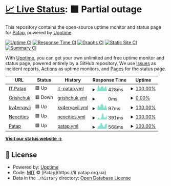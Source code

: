 # [📈 Live Status](https://Ky4eryavii-Pon4o.github.io/web-uptime): <!--live status--> **🟧 Partial outage**

This repository contains the open-source uptime monitor and status page for [Patap](https://it.patap.org.ua), powered by [Upptime](https://github.com/upptime/upptime).

[![Uptime CI](https://github.com/Ky4eryavii-Pon4o/web-uptime/workflows/Uptime%20CI/badge.svg)](https://github.com/Ky4eryavii-Pon4o/web-uptime/actions?query=workflow%3A%22Uptime+CI%22)
[![Response Time CI](https://github.com/Ky4eryavii-Pon4o/web-uptime/workflows/Response%20Time%20CI/badge.svg)](https://github.com/Ky4eryavii-Pon4o/web-uptime/actions?query=workflow%3A%22Response+Time+CI%22)
[![Graphs CI](https://github.com/Ky4eryavii-Pon4o/web-uptime/workflows/Graphs%20CI/badge.svg)](https://github.com/Ky4eryavii-Pon4o/web-uptime/actions?query=workflow%3A%22Graphs+CI%22)
[![Static Site CI](https://github.com/Ky4eryavii-Pon4o/web-uptime/workflows/Static%20Site%20CI/badge.svg)](https://github.com/Ky4eryavii-Pon4o/web-uptime/actions?query=workflow%3A%22Static+Site+CI%22)
[![Summary CI](https://github.com/Ky4eryavii-Pon4o/web-uptime/workflows/Summary%20CI/badge.svg)](https://github.com/Ky4eryavii-Pon4o/web-uptime/actions?query=workflow%3A%22Summary+CI%22)

With [Upptime](https://upptime.js.org), you can get your own unlimited and free uptime monitor and status page, powered entirely by a GitHub repository. We use [Issues](https://github.com/Ky4eryavii-Pon4o/web-uptime/issues) as incident reports, [Actions](https://github.com/Ky4eryavii-Pon4o/web-uptime/actions) as uptime monitors, and [Pages](https://Ky4eryavii-Pon4o.github.io/web-uptime) for the status page.

<!--start: status pages-->
<!-- This summary is generated by Upptime (https://github.com/upptime/upptime) -->
<!-- Do not edit this manually, your changes will be overwritten -->
<!-- prettier-ignore -->
| URL | Status | History | Response Time | Uptime |
| --- | ------ | ------- | ------------- | ------ |
| <img alt="" src="https://it.patap.org.ua/favicon.png" height="13"> [IT.Patap](https://it.patap.org.ua) | 🟩 Up | [it-patap.yml](https://github.com/Ky4eryavii-Pon4o/web-uptime/commits/HEAD/history/it-patap.yml) | <details><summary><img alt="Response time graph" src="./graphs/it-patap/response-time-week.png" height="20"> 428ms</summary><br><a href="https://Ky4eryavii-Pon4o.github.io/web-uptime/history/it-patap"><img alt="Response time 683" src="https://img.shields.io/endpoint?url=https%3A%2F%2Fraw.githubusercontent.com%2FKy4eryavii-Pon4o%2Fweb-uptime%2FHEAD%2Fapi%2Fit-patap%2Fresponse-time.json"></a><br><a href="https://Ky4eryavii-Pon4o.github.io/web-uptime/history/it-patap"><img alt="24-hour response time 278" src="https://img.shields.io/endpoint?url=https%3A%2F%2Fraw.githubusercontent.com%2FKy4eryavii-Pon4o%2Fweb-uptime%2FHEAD%2Fapi%2Fit-patap%2Fresponse-time-day.json"></a><br><a href="https://Ky4eryavii-Pon4o.github.io/web-uptime/history/it-patap"><img alt="7-day response time 428" src="https://img.shields.io/endpoint?url=https%3A%2F%2Fraw.githubusercontent.com%2FKy4eryavii-Pon4o%2Fweb-uptime%2FHEAD%2Fapi%2Fit-patap%2Fresponse-time-week.json"></a><br><a href="https://Ky4eryavii-Pon4o.github.io/web-uptime/history/it-patap"><img alt="30-day response time 478" src="https://img.shields.io/endpoint?url=https%3A%2F%2Fraw.githubusercontent.com%2FKy4eryavii-Pon4o%2Fweb-uptime%2FHEAD%2Fapi%2Fit-patap%2Fresponse-time-month.json"></a><br><a href="https://Ky4eryavii-Pon4o.github.io/web-uptime/history/it-patap"><img alt="1-year response time 683" src="https://img.shields.io/endpoint?url=https%3A%2F%2Fraw.githubusercontent.com%2FKy4eryavii-Pon4o%2Fweb-uptime%2FHEAD%2Fapi%2Fit-patap%2Fresponse-time-year.json"></a></details> | <details><summary><a href="https://Ky4eryavii-Pon4o.github.io/web-uptime/history/it-patap">100.00%</a></summary><a href="https://Ky4eryavii-Pon4o.github.io/web-uptime/history/it-patap"><img alt="All-time uptime 99.76%" src="https://img.shields.io/endpoint?url=https%3A%2F%2Fraw.githubusercontent.com%2FKy4eryavii-Pon4o%2Fweb-uptime%2FHEAD%2Fapi%2Fit-patap%2Fuptime.json"></a><br><a href="https://Ky4eryavii-Pon4o.github.io/web-uptime/history/it-patap"><img alt="24-hour uptime 100.00%" src="https://img.shields.io/endpoint?url=https%3A%2F%2Fraw.githubusercontent.com%2FKy4eryavii-Pon4o%2Fweb-uptime%2FHEAD%2Fapi%2Fit-patap%2Fuptime-day.json"></a><br><a href="https://Ky4eryavii-Pon4o.github.io/web-uptime/history/it-patap"><img alt="7-day uptime 100.00%" src="https://img.shields.io/endpoint?url=https%3A%2F%2Fraw.githubusercontent.com%2FKy4eryavii-Pon4o%2Fweb-uptime%2FHEAD%2Fapi%2Fit-patap%2Fuptime-week.json"></a><br><a href="https://Ky4eryavii-Pon4o.github.io/web-uptime/history/it-patap"><img alt="30-day uptime 99.86%" src="https://img.shields.io/endpoint?url=https%3A%2F%2Fraw.githubusercontent.com%2FKy4eryavii-Pon4o%2Fweb-uptime%2FHEAD%2Fapi%2Fit-patap%2Fuptime-month.json"></a><br><a href="https://Ky4eryavii-Pon4o.github.io/web-uptime/history/it-patap"><img alt="1-year uptime 99.76%" src="https://img.shields.io/endpoint?url=https%3A%2F%2Fraw.githubusercontent.com%2FKy4eryavii-Pon4o%2Fweb-uptime%2FHEAD%2Fapi%2Fit-patap%2Fuptime-year.json"></a></details>
| <img alt="" src="https://favicons.githubusercontent.com/grishchuk.com.ua" height="13"> [Grishchuk](http://grishchuk.com.ua) | 🟥 Down | [grishchuk.yml](https://github.com/Ky4eryavii-Pon4o/web-uptime/commits/HEAD/history/grishchuk.yml) | <details><summary><img alt="Response time graph" src="./graphs/grishchuk/response-time-week.png" height="20"> 0ms</summary><br><a href="https://Ky4eryavii-Pon4o.github.io/web-uptime/history/grishchuk"><img alt="Response time 1281" src="https://img.shields.io/endpoint?url=https%3A%2F%2Fraw.githubusercontent.com%2FKy4eryavii-Pon4o%2Fweb-uptime%2FHEAD%2Fapi%2Fgrishchuk%2Fresponse-time.json"></a><br><a href="https://Ky4eryavii-Pon4o.github.io/web-uptime/history/grishchuk"><img alt="24-hour response time 0" src="https://img.shields.io/endpoint?url=https%3A%2F%2Fraw.githubusercontent.com%2FKy4eryavii-Pon4o%2Fweb-uptime%2FHEAD%2Fapi%2Fgrishchuk%2Fresponse-time-day.json"></a><br><a href="https://Ky4eryavii-Pon4o.github.io/web-uptime/history/grishchuk"><img alt="7-day response time 0" src="https://img.shields.io/endpoint?url=https%3A%2F%2Fraw.githubusercontent.com%2FKy4eryavii-Pon4o%2Fweb-uptime%2FHEAD%2Fapi%2Fgrishchuk%2Fresponse-time-week.json"></a><br><a href="https://Ky4eryavii-Pon4o.github.io/web-uptime/history/grishchuk"><img alt="30-day response time 0" src="https://img.shields.io/endpoint?url=https%3A%2F%2Fraw.githubusercontent.com%2FKy4eryavii-Pon4o%2Fweb-uptime%2FHEAD%2Fapi%2Fgrishchuk%2Fresponse-time-month.json"></a><br><a href="https://Ky4eryavii-Pon4o.github.io/web-uptime/history/grishchuk"><img alt="1-year response time 1281" src="https://img.shields.io/endpoint?url=https%3A%2F%2Fraw.githubusercontent.com%2FKy4eryavii-Pon4o%2Fweb-uptime%2FHEAD%2Fapi%2Fgrishchuk%2Fresponse-time-year.json"></a></details> | <details><summary><a href="https://Ky4eryavii-Pon4o.github.io/web-uptime/history/grishchuk">0.00%</a></summary><a href="https://Ky4eryavii-Pon4o.github.io/web-uptime/history/grishchuk"><img alt="All-time uptime 47.20%" src="https://img.shields.io/endpoint?url=https%3A%2F%2Fraw.githubusercontent.com%2FKy4eryavii-Pon4o%2Fweb-uptime%2FHEAD%2Fapi%2Fgrishchuk%2Fuptime.json"></a><br><a href="https://Ky4eryavii-Pon4o.github.io/web-uptime/history/grishchuk"><img alt="24-hour uptime 0.00%" src="https://img.shields.io/endpoint?url=https%3A%2F%2Fraw.githubusercontent.com%2FKy4eryavii-Pon4o%2Fweb-uptime%2FHEAD%2Fapi%2Fgrishchuk%2Fuptime-day.json"></a><br><a href="https://Ky4eryavii-Pon4o.github.io/web-uptime/history/grishchuk"><img alt="7-day uptime 0.00%" src="https://img.shields.io/endpoint?url=https%3A%2F%2Fraw.githubusercontent.com%2FKy4eryavii-Pon4o%2Fweb-uptime%2FHEAD%2Fapi%2Fgrishchuk%2Fuptime-week.json"></a><br><a href="https://Ky4eryavii-Pon4o.github.io/web-uptime/history/grishchuk"><img alt="30-day uptime 1.38%" src="https://img.shields.io/endpoint?url=https%3A%2F%2Fraw.githubusercontent.com%2FKy4eryavii-Pon4o%2Fweb-uptime%2FHEAD%2Fapi%2Fgrishchuk%2Fuptime-month.json"></a><br><a href="https://Ky4eryavii-Pon4o.github.io/web-uptime/history/grishchuk"><img alt="1-year uptime 47.20%" src="https://img.shields.io/endpoint?url=https%3A%2F%2Fraw.githubusercontent.com%2FKy4eryavii-Pon4o%2Fweb-uptime%2FHEAD%2Fapi%2Fgrishchuk%2Fuptime-year.json"></a></details>
| <img alt="" src="https://favicons.githubusercontent.com/ky4eryavii-pon4o.github.io" height="13"> [ky4eryavii](https://ky4eryavii-pon4o.github.io/) | 🟩 Up | [ky4eryavii.yml](https://github.com/Ky4eryavii-Pon4o/web-uptime/commits/HEAD/history/ky4eryavii.yml) | <details><summary><img alt="Response time graph" src="./graphs/ky4eryavii/response-time-week.png" height="20"> 97ms</summary><br><a href="https://Ky4eryavii-Pon4o.github.io/web-uptime/history/ky4eryavii"><img alt="Response time 79" src="https://img.shields.io/endpoint?url=https%3A%2F%2Fraw.githubusercontent.com%2FKy4eryavii-Pon4o%2Fweb-uptime%2FHEAD%2Fapi%2Fky4eryavii%2Fresponse-time.json"></a><br><a href="https://Ky4eryavii-Pon4o.github.io/web-uptime/history/ky4eryavii"><img alt="24-hour response time 39" src="https://img.shields.io/endpoint?url=https%3A%2F%2Fraw.githubusercontent.com%2FKy4eryavii-Pon4o%2Fweb-uptime%2FHEAD%2Fapi%2Fky4eryavii%2Fresponse-time-day.json"></a><br><a href="https://Ky4eryavii-Pon4o.github.io/web-uptime/history/ky4eryavii"><img alt="7-day response time 97" src="https://img.shields.io/endpoint?url=https%3A%2F%2Fraw.githubusercontent.com%2FKy4eryavii-Pon4o%2Fweb-uptime%2FHEAD%2Fapi%2Fky4eryavii%2Fresponse-time-week.json"></a><br><a href="https://Ky4eryavii-Pon4o.github.io/web-uptime/history/ky4eryavii"><img alt="30-day response time 71" src="https://img.shields.io/endpoint?url=https%3A%2F%2Fraw.githubusercontent.com%2FKy4eryavii-Pon4o%2Fweb-uptime%2FHEAD%2Fapi%2Fky4eryavii%2Fresponse-time-month.json"></a><br><a href="https://Ky4eryavii-Pon4o.github.io/web-uptime/history/ky4eryavii"><img alt="1-year response time 79" src="https://img.shields.io/endpoint?url=https%3A%2F%2Fraw.githubusercontent.com%2FKy4eryavii-Pon4o%2Fweb-uptime%2FHEAD%2Fapi%2Fky4eryavii%2Fresponse-time-year.json"></a></details> | <details><summary><a href="https://Ky4eryavii-Pon4o.github.io/web-uptime/history/ky4eryavii">100.00%</a></summary><a href="https://Ky4eryavii-Pon4o.github.io/web-uptime/history/ky4eryavii"><img alt="All-time uptime 100.00%" src="https://img.shields.io/endpoint?url=https%3A%2F%2Fraw.githubusercontent.com%2FKy4eryavii-Pon4o%2Fweb-uptime%2FHEAD%2Fapi%2Fky4eryavii%2Fuptime.json"></a><br><a href="https://Ky4eryavii-Pon4o.github.io/web-uptime/history/ky4eryavii"><img alt="24-hour uptime 100.00%" src="https://img.shields.io/endpoint?url=https%3A%2F%2Fraw.githubusercontent.com%2FKy4eryavii-Pon4o%2Fweb-uptime%2FHEAD%2Fapi%2Fky4eryavii%2Fuptime-day.json"></a><br><a href="https://Ky4eryavii-Pon4o.github.io/web-uptime/history/ky4eryavii"><img alt="7-day uptime 100.00%" src="https://img.shields.io/endpoint?url=https%3A%2F%2Fraw.githubusercontent.com%2FKy4eryavii-Pon4o%2Fweb-uptime%2FHEAD%2Fapi%2Fky4eryavii%2Fuptime-week.json"></a><br><a href="https://Ky4eryavii-Pon4o.github.io/web-uptime/history/ky4eryavii"><img alt="30-day uptime 100.00%" src="https://img.shields.io/endpoint?url=https%3A%2F%2Fraw.githubusercontent.com%2FKy4eryavii-Pon4o%2Fweb-uptime%2FHEAD%2Fapi%2Fky4eryavii%2Fuptime-month.json"></a><br><a href="https://Ky4eryavii-Pon4o.github.io/web-uptime/history/ky4eryavii"><img alt="1-year uptime 100.00%" src="https://img.shields.io/endpoint?url=https%3A%2F%2Fraw.githubusercontent.com%2FKy4eryavii-Pon4o%2Fweb-uptime%2FHEAD%2Fapi%2Fky4eryavii%2Fuptime-year.json"></a></details>
| <img alt="" src="https://patap.neocities.org/assets/favicon.png" height="13"> [Neocities](https://patap.neocities.org/) | 🟩 Up | [neocities.yml](https://github.com/Ky4eryavii-Pon4o/web-uptime/commits/HEAD/history/neocities.yml) | <details><summary><img alt="Response time graph" src="./graphs/neocities/response-time-week.png" height="20"> 391ms</summary><br><a href="https://Ky4eryavii-Pon4o.github.io/web-uptime/history/neocities"><img alt="Response time 352" src="https://img.shields.io/endpoint?url=https%3A%2F%2Fraw.githubusercontent.com%2FKy4eryavii-Pon4o%2Fweb-uptime%2FHEAD%2Fapi%2Fneocities%2Fresponse-time.json"></a><br><a href="https://Ky4eryavii-Pon4o.github.io/web-uptime/history/neocities"><img alt="24-hour response time 620" src="https://img.shields.io/endpoint?url=https%3A%2F%2Fraw.githubusercontent.com%2FKy4eryavii-Pon4o%2Fweb-uptime%2FHEAD%2Fapi%2Fneocities%2Fresponse-time-day.json"></a><br><a href="https://Ky4eryavii-Pon4o.github.io/web-uptime/history/neocities"><img alt="7-day response time 391" src="https://img.shields.io/endpoint?url=https%3A%2F%2Fraw.githubusercontent.com%2FKy4eryavii-Pon4o%2Fweb-uptime%2FHEAD%2Fapi%2Fneocities%2Fresponse-time-week.json"></a><br><a href="https://Ky4eryavii-Pon4o.github.io/web-uptime/history/neocities"><img alt="30-day response time 299" src="https://img.shields.io/endpoint?url=https%3A%2F%2Fraw.githubusercontent.com%2FKy4eryavii-Pon4o%2Fweb-uptime%2FHEAD%2Fapi%2Fneocities%2Fresponse-time-month.json"></a><br><a href="https://Ky4eryavii-Pon4o.github.io/web-uptime/history/neocities"><img alt="1-year response time 352" src="https://img.shields.io/endpoint?url=https%3A%2F%2Fraw.githubusercontent.com%2FKy4eryavii-Pon4o%2Fweb-uptime%2FHEAD%2Fapi%2Fneocities%2Fresponse-time-year.json"></a></details> | <details><summary><a href="https://Ky4eryavii-Pon4o.github.io/web-uptime/history/neocities">100.00%</a></summary><a href="https://Ky4eryavii-Pon4o.github.io/web-uptime/history/neocities"><img alt="All-time uptime 99.99%" src="https://img.shields.io/endpoint?url=https%3A%2F%2Fraw.githubusercontent.com%2FKy4eryavii-Pon4o%2Fweb-uptime%2FHEAD%2Fapi%2Fneocities%2Fuptime.json"></a><br><a href="https://Ky4eryavii-Pon4o.github.io/web-uptime/history/neocities"><img alt="24-hour uptime 100.00%" src="https://img.shields.io/endpoint?url=https%3A%2F%2Fraw.githubusercontent.com%2FKy4eryavii-Pon4o%2Fweb-uptime%2FHEAD%2Fapi%2Fneocities%2Fuptime-day.json"></a><br><a href="https://Ky4eryavii-Pon4o.github.io/web-uptime/history/neocities"><img alt="7-day uptime 100.00%" src="https://img.shields.io/endpoint?url=https%3A%2F%2Fraw.githubusercontent.com%2FKy4eryavii-Pon4o%2Fweb-uptime%2FHEAD%2Fapi%2Fneocities%2Fuptime-week.json"></a><br><a href="https://Ky4eryavii-Pon4o.github.io/web-uptime/history/neocities"><img alt="30-day uptime 100.00%" src="https://img.shields.io/endpoint?url=https%3A%2F%2Fraw.githubusercontent.com%2FKy4eryavii-Pon4o%2Fweb-uptime%2FHEAD%2Fapi%2Fneocities%2Fuptime-month.json"></a><br><a href="https://Ky4eryavii-Pon4o.github.io/web-uptime/history/neocities"><img alt="1-year uptime 99.99%" src="https://img.shields.io/endpoint?url=https%3A%2F%2Fraw.githubusercontent.com%2FKy4eryavii-Pon4o%2Fweb-uptime%2FHEAD%2Fapi%2Fneocities%2Fuptime-year.json"></a></details>
| <img alt="" src="https://favicons.githubusercontent.com/patap.org.ua" height="13"> [Patap](https://patap.org.ua) | 🟩 Up | [patap.yml](https://github.com/Ky4eryavii-Pon4o/web-uptime/commits/HEAD/history/patap.yml) | <details><summary><img alt="Response time graph" src="./graphs/patap/response-time-week.png" height="20"> 568ms</summary><br><a href="https://Ky4eryavii-Pon4o.github.io/web-uptime/history/patap"><img alt="Response time 526" src="https://img.shields.io/endpoint?url=https%3A%2F%2Fraw.githubusercontent.com%2FKy4eryavii-Pon4o%2Fweb-uptime%2FHEAD%2Fapi%2Fpatap%2Fresponse-time.json"></a><br><a href="https://Ky4eryavii-Pon4o.github.io/web-uptime/history/patap"><img alt="24-hour response time 766" src="https://img.shields.io/endpoint?url=https%3A%2F%2Fraw.githubusercontent.com%2FKy4eryavii-Pon4o%2Fweb-uptime%2FHEAD%2Fapi%2Fpatap%2Fresponse-time-day.json"></a><br><a href="https://Ky4eryavii-Pon4o.github.io/web-uptime/history/patap"><img alt="7-day response time 568" src="https://img.shields.io/endpoint?url=https%3A%2F%2Fraw.githubusercontent.com%2FKy4eryavii-Pon4o%2Fweb-uptime%2FHEAD%2Fapi%2Fpatap%2Fresponse-time-week.json"></a><br><a href="https://Ky4eryavii-Pon4o.github.io/web-uptime/history/patap"><img alt="30-day response time 589" src="https://img.shields.io/endpoint?url=https%3A%2F%2Fraw.githubusercontent.com%2FKy4eryavii-Pon4o%2Fweb-uptime%2FHEAD%2Fapi%2Fpatap%2Fresponse-time-month.json"></a><br><a href="https://Ky4eryavii-Pon4o.github.io/web-uptime/history/patap"><img alt="1-year response time 526" src="https://img.shields.io/endpoint?url=https%3A%2F%2Fraw.githubusercontent.com%2FKy4eryavii-Pon4o%2Fweb-uptime%2FHEAD%2Fapi%2Fpatap%2Fresponse-time-year.json"></a></details> | <details><summary><a href="https://Ky4eryavii-Pon4o.github.io/web-uptime/history/patap">100.00%</a></summary><a href="https://Ky4eryavii-Pon4o.github.io/web-uptime/history/patap"><img alt="All-time uptime 99.93%" src="https://img.shields.io/endpoint?url=https%3A%2F%2Fraw.githubusercontent.com%2FKy4eryavii-Pon4o%2Fweb-uptime%2FHEAD%2Fapi%2Fpatap%2Fuptime.json"></a><br><a href="https://Ky4eryavii-Pon4o.github.io/web-uptime/history/patap"><img alt="24-hour uptime 100.00%" src="https://img.shields.io/endpoint?url=https%3A%2F%2Fraw.githubusercontent.com%2FKy4eryavii-Pon4o%2Fweb-uptime%2FHEAD%2Fapi%2Fpatap%2Fuptime-day.json"></a><br><a href="https://Ky4eryavii-Pon4o.github.io/web-uptime/history/patap"><img alt="7-day uptime 100.00%" src="https://img.shields.io/endpoint?url=https%3A%2F%2Fraw.githubusercontent.com%2FKy4eryavii-Pon4o%2Fweb-uptime%2FHEAD%2Fapi%2Fpatap%2Fuptime-week.json"></a><br><a href="https://Ky4eryavii-Pon4o.github.io/web-uptime/history/patap"><img alt="30-day uptime 99.96%" src="https://img.shields.io/endpoint?url=https%3A%2F%2Fraw.githubusercontent.com%2FKy4eryavii-Pon4o%2Fweb-uptime%2FHEAD%2Fapi%2Fpatap%2Fuptime-month.json"></a><br><a href="https://Ky4eryavii-Pon4o.github.io/web-uptime/history/patap"><img alt="1-year uptime 99.93%" src="https://img.shields.io/endpoint?url=https%3A%2F%2Fraw.githubusercontent.com%2FKy4eryavii-Pon4o%2Fweb-uptime%2FHEAD%2Fapi%2Fpatap%2Fuptime-year.json"></a></details>

<!--end: status pages-->

[**Visit our status website →**](https://Ky4eryavii-Pon4o.github.io/web-uptime)

## 📄 License

- Powered by: [Upptime](https://github.com/upptime/upptime)
- Code: [MIT](./LICENSE) © [Patap](https://it patap.org.ua)
- Data in the `./history` directory: [Open Database License](https://opendatacommons.org/licenses/odbl/1-0/)
